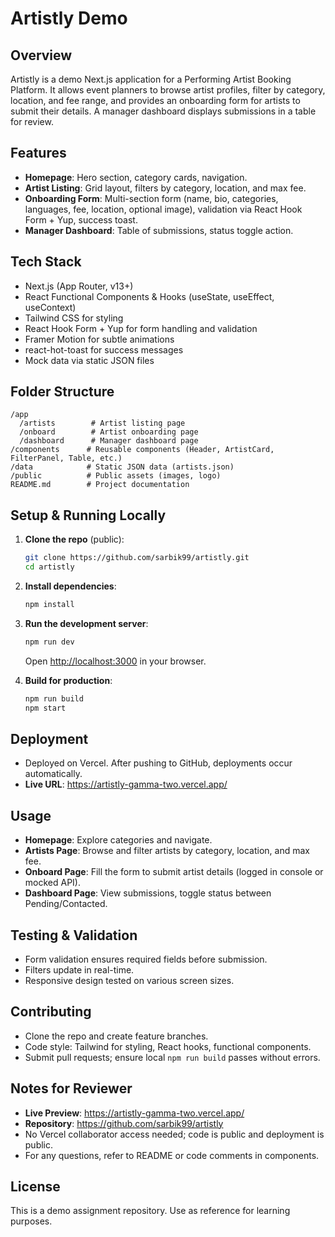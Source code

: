 # Artistly Demo

## Overview
Artistly is a demo Next.js application for a Performing Artist Booking Platform. It allows event planners to browse artist profiles, filter by category, location, and fee range, and provides an onboarding form for artists to submit their details. A manager dashboard displays submissions in a table for review.

## Features
- **Homepage**: Hero section, category cards, navigation.
- **Artist Listing**: Grid layout, filters by category, location, and max fee.
- **Onboarding Form**: Multi-section form (name, bio, categories, languages, fee, location, optional image), validation via React Hook Form + Yup, success toast.
- **Manager Dashboard**: Table of submissions, status toggle action.

## Tech Stack
- Next.js (App Router, v13+)
- React Functional Components & Hooks (useState, useEffect, useContext)
- Tailwind CSS for styling
- React Hook Form + Yup for form handling and validation
- Framer Motion for subtle animations
- react-hot-toast for success messages
- Mock data via static JSON files

## Folder Structure
```
/app
  /artists        # Artist listing page
  /onboard        # Artist onboarding page
  /dashboard      # Manager dashboard page
/components      # Reusable components (Header, ArtistCard, FilterPanel, Table, etc.)
/data            # Static JSON data (artists.json)
/public          # Public assets (images, logo)
README.md        # Project documentation
```

## Setup & Running Locally
1. **Clone the repo** (public):
   ```bash
   git clone https://github.com/sarbik99/artistly.git
   cd artistly
   ```
2. **Install dependencies**:
   ```bash
   npm install
   ```
3. **Run the development server**:
   ```bash
   npm run dev
   ```
   Open [http://localhost:3000](http://localhost:3000) in your browser.

4. **Build for production**:
   ```bash
   npm run build
   npm start
   ```

## Deployment
- Deployed on Vercel. After pushing to GitHub, deployments occur automatically.
- **Live URL**: https://artistly-gamma-two.vercel.app/

## Usage
- **Homepage**: Explore categories and navigate.
- **Artists Page**: Browse and filter artists by category, location, and max fee.
- **Onboard Page**: Fill the form to submit artist details (logged in console or mocked API).
- **Dashboard Page**: View submissions, toggle status between Pending/Contacted.

## Testing & Validation
- Form validation ensures required fields before submission.
- Filters update in real-time.
- Responsive design tested on various screen sizes.

## Contributing
- Clone the repo and create feature branches.
- Code style: Tailwind for styling, React hooks, functional components.
- Submit pull requests; ensure local `npm run build` passes without errors.

## Notes for Reviewer
- **Live Preview**: https://artistly-gamma-two.vercel.app/
- **Repository**: https://github.com/sarbik99/artistly
- No Vercel collaborator access needed; code is public and deployment is public.
- For any questions, refer to README or code comments in components.

## License
This is a demo assignment repository. Use as reference for learning purposes.
